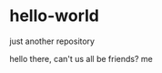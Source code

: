 # hello-world
just another repository

hello there,
  can't us all be friends?
                  me
